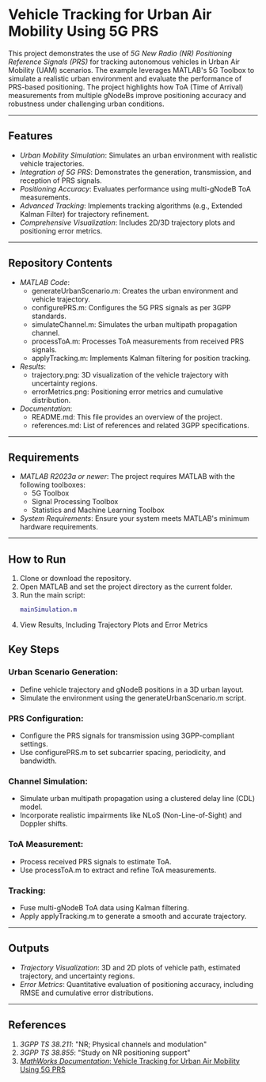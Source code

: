 # Vehicle Tracking for Urban Air Mobility Using 5G PRS

This project demonstrates the use of *5G New Radio (NR) Positioning Reference Signals (PRS)* for tracking autonomous vehicles in Urban Air Mobility (UAM) scenarios. The example leverages MATLAB's 5G Toolbox to simulate a realistic urban environment and evaluate the performance of PRS-based positioning. The project highlights how ToA (Time of Arrival) measurements from multiple gNodeBs improve positioning accuracy and robustness under challenging urban conditions.

---

## Features

- *Urban Mobility Simulation*: Simulates an urban environment with realistic vehicle trajectories.
- *Integration of 5G PRS*: Demonstrates the generation, transmission, and reception of PRS signals.
- *Positioning Accuracy*: Evaluates performance using multi-gNodeB ToA measurements.
- *Advanced Tracking*: Implements tracking algorithms (e.g., Extended Kalman Filter) for trajectory refinement.
- *Comprehensive Visualization*: Includes 2D/3D trajectory plots and positioning error metrics.

---

## Repository Contents

- *MATLAB Code*:
  - generateUrbanScenario.m: Creates the urban environment and vehicle trajectory.
  - configurePRS.m: Configures the 5G PRS signals as per 3GPP standards.
  - simulateChannel.m: Simulates the urban multipath propagation channel.
  - processToA.m: Processes ToA measurements from received PRS signals.
  - applyTracking.m: Implements Kalman filtering for position tracking.
- *Results*:
  - trajectory.png: 3D visualization of the vehicle trajectory with uncertainty regions.
  - errorMetrics.png: Positioning error metrics and cumulative distribution.
- *Documentation*:
  - README.md: This file provides an overview of the project.
  - references.md: List of references and related 3GPP specifications.

---

## Requirements

- *MATLAB R2023a or newer*: The project requires MATLAB with the following toolboxes:
  - 5G Toolbox
  - Signal Processing Toolbox
  - Statistics and Machine Learning Toolbox
- *System Requirements*: Ensure your system meets MATLAB's minimum hardware requirements.

---

## How to Run

1. Clone or download the repository.
2. Open MATLAB and set the project directory as the current folder.
3. Run the main script:
   ```matlab
   mainSimulation.m
4. View Results, Including Trajectory Plots and Error Metrics


## Key Steps

### Urban Scenario Generation:
- Define vehicle trajectory and gNodeB positions in a 3D urban layout.
- Simulate the environment using the generateUrbanScenario.m script.

### PRS Configuration:
- Configure the PRS signals for transmission using 3GPP-compliant settings.
- Use configurePRS.m to set subcarrier spacing, periodicity, and bandwidth.

### Channel Simulation:
- Simulate urban multipath propagation using a clustered delay line (CDL) model.
- Incorporate realistic impairments like NLoS (Non-Line-of-Sight) and Doppler shifts.

### ToA Measurement:
- Process received PRS signals to estimate ToA.
- Use processToA.m to extract and refine ToA measurements.

### Tracking:
- Fuse multi-gNodeB ToA data using Kalman filtering.
- Apply applyTracking.m to generate a smooth and accurate trajectory.

---

## Outputs

- *Trajectory Visualization*: 3D and 2D plots of vehicle path, estimated trajectory, and uncertainty regions.
- *Error Metrics*: Quantitative evaluation of positioning accuracy, including RMSE and cumulative error distributions.

---

## References

1. *3GPP TS 38.211*: "NR; Physical channels and modulation"
2. *3GPP TS 38.855*: "Study on NR positioning support"
3. [*MathWorks Documentation*: Vehicle Tracking for Urban Air Mobility Using 5G PRS](https://in.mathworks.com/help/5g/ug/vehicle-tracking-for-urban-air-mobility-using-5g-prs.html)
